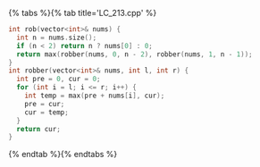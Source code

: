 {% tabs %}{% tab title='LC_213.cpp' %}

```cpp
int rob(vector<int>& nums) {
  int n = nums.size();
  if (n < 2) return n ? nums[0] : 0;
  return max(robber(nums, 0, n - 2), robber(nums, 1, n - 1));
}
int robber(vector<int>& nums, int l, int r) {
  int pre = 0, cur = 0;
  for (int i = l; i <= r; i++) {
    int temp = max(pre + nums[i], cur);
    pre = cur;
    cur = temp;
  }
  return cur;
}
```

{% endtab %}{% endtabs %}
